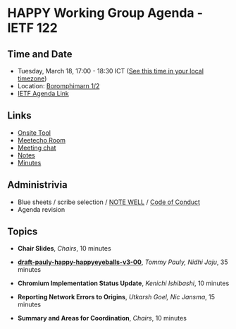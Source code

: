 # HAPPY Working Group Agenda - IETF 122

## Time and Date

* Tuesday, March 18, 17:00 - 18:30 ICT ([See this time in your local timezone](https://www.timeanddate.com/worldclock/fixedtime.html?msg=HAPPY+at+IETF+122&iso=20250318T17&p1=28&ah=1&am=30))
* Location: [Boromphimarn 1/2](https://datatracker.ietf.org/meeting/122/floor-plan?room=boromphimarn-1-2)
* [IETF Agenda Link](https://datatracker.ietf.org/meeting/122/agenda/?show=happy)

## Links

* [Onsite Tool](https://meetings.conf.meetecho.com/onsite122/?group=happy&short=happy&item=1)
* [Meetecho Room](https://meetings.conf.meetecho.com/ietf122/?group=happy&short=happy&item=1)
* [Meeting chat](https://zulip.ietf.org/#narrow/stream/happy)
* [Notes](https://notes.ietf.org/notes-ietf-122-happy)
* [Minutes](https://datatracker.ietf.org/doc/minutes-122-happy/)

## Administrivia

* Blue sheets / scribe selection / [NOTE WELL](https://www.ietf.org/about/note-well.html) / [Code of Conduct](https://www.rfc-editor.org/rfc/rfc7154.html)
* Agenda revision

## Topics

- **Chair Slides**, _Chairs_, 10 minutes

- **[draft-pauly-happy-happyeyeballs-v3-00](https://datatracker.ietf.org/doc/draft-pauly-happy-happyeyeballs-v3/)**, _Tommy Pauly, Nidhi Jaju_, 35 minutes

- **Chromium Implementation Status Update**, _Kenichi Ishibashi_, 10 minutes

- **Reporting Network Errors to Origins**, _Utkarsh Goel, Nic Jansma_, 15 minutes

- **Summary and Areas for Coordination**, _Chairs_, 10 minutes